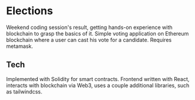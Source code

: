 # Elections

Weekend coding session's result, getting hands-on experience with blockchain to grasp the basics of it.
Simple voting application on Ethereum blockchain where a user can cast his vote for a candidate. Requires metamask.

## Tech 

Implemented with Solidity for smart contracts. Frontend written with React, interacts with blockchain via Web3, uses a couple additional libraries, such as tailwindcss.
